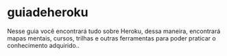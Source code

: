 # guiadeheroku
Nesse guia você encontrará tudo sobre Heroku, dessa maneira, encontrará mapas mentais, cursos, trilhas e outras ferramentas para poder praticar o conhecimento adquirido..
